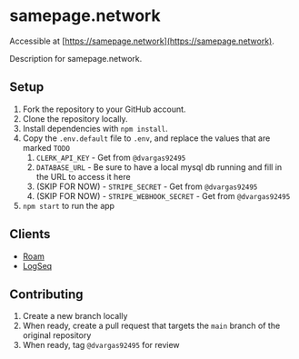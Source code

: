 # samepage.network

Accessible at [https://samepage.network](https://samepage.network). 

Description for samepage.network.

## Setup

1. Fork the repository to your GitHub account.
1. Clone the repository locally.
1. Install dependencies with `npm install`.
1. Copy the `.env.default` file to `.env`, and replace the values that are marked `TODO`
    1. `CLERK_API_KEY` - Get from `@dvargas92495`
    1. `DATABASE_URL` - Be sure to have a local mysql db running and fill in the URL to access it here
    1. (SKIP FOR NOW) - `STRIPE_SECRET` - Get from `@dvargas92495`
    1. (SKIP FOR NOW) - `STRIPE_WEBHOOK_SECRET` - Get from `@dvargas92495`
1. `npm start` to run the app

## Clients

- [Roam](https://github.com/dvargas92495/roamjs-samepage)
- [LogSeq](https://github.com/dvargas92495/s)

## Contributing

1. Create a new branch locally
1. When ready, create a pull request that targets the `main` branch of the original repository
1. When ready, tag `@dvargas92495` for review
